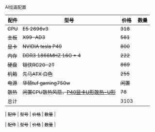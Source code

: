 AI绘画配置

| ~~配件~~ | ~~型号~~                                                     | ~~价格~~ | ~~数量~~ |
| -------- | ------------------------------------------------------------ | -------- | -------- |
| ~~CPU~~  | ~~E5 2696v3~~                                                | ~~318~~  |          |
| ~~主板~~ | ~~X99-AD3~~                                                  | ~~561~~  |          |
| ~~显卡~~ | ~~NVIDIA tesla P40~~                                         | ~~800~~  |          |
| ~~内存~~ | ~~DDR3 1866MHZ 16G * 4~~                                     | ~~222~~  |          |
| ~~硬盘~~ | ~~铠侠RC20-2T~~                                              | ~~869~~  |          |
| ~~机箱~~ | ~~先马ATX 白色~~                                             | ~~255~~  |          |
| ~~电源~~ | ~~华硕tuf gaming750w~~                                       | ~~闲置~~ |          |
| ~~散热~~ | ~~闲置CPU散热风扇，[P40显卡U形散热-U形](https://item.taobao.com/item.htm?spm=a1z09.2.0.0.26172e8dv3P79D&id=692313096449&_u=k2e0rbei8c3b)~~ | ~~78~~   |          |
| 总计     |                                                              | 3103     |          |

| ~~配件~~ | ~~型号~~                                                     | ~~价格~~ | ~~数量~~ |


| ~~配件~~ | ~~型号~~                                                     | ~~价格~~ | ~~数量~~ |